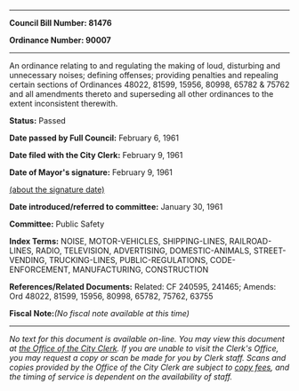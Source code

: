 

********

**Council Bill Number: 81476**
   
**Ordinance Number: 90007**
********

 An ordinance relating to and regulating the making of loud, disturbing and unnecessary noises; defining offenses; providing penalties and repealing certain sections of Ordinances 48022, 81599, 15956, 80998, 65782 & 75762 and all amendments thereto and superseding all other ordinances to the extent inconsistent therewith.

**Status:** Passed
   
**Date passed by Full Council:** February 6, 1961
   
**Date filed with the City Clerk:** February 9, 1961
   
**Date of Mayor's signature:** February 9, 1961
   
[(about the signature date)](/~public/approvaldate.htm)
   
   
   
**Date introduced/referred to committee:** January 30, 1961
   
**Committee:** Public Safety
   
   
**Index Terms:** NOISE, MOTOR-VEHICLES, SHIPPING-LINES, RAILROAD-LINES, RADIO, TELEVISION, ADVERTISING, DOMESTIC-ANIMALS, STREET-VENDING, TRUCKING-LINES, PUBLIC-REGULATIONS, CODE-ENFORCEMENT, MANUFACTURING, CONSTRUCTION

**References/Related Documents:** Related: CF 240595, 241465; Amends: Ord 48022, 81599, 15956, 80998, 65782, 75762, 63755

**Fiscal Note:**_(No fiscal note available at this time)_
********

_No text for this document is available on-line. You may view this document at [the Office of the City Clerk](http://www.seattle.gov/leg/clerk/contactUs.htm). If you are unable to visit the Clerk's Office, you may request a copy or scan be made for you by Clerk staff. Scans and copies provided by the Office of the City Clerk are subject to [copy fees](http://clerk.seattle.gov/~public/clerkfees.htm), and the timing of service is dependent on the availability of staff._

